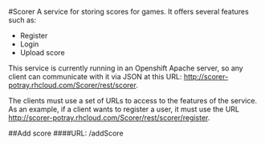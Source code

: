 #Scorer
A service for storing scores for games. It offers several features such as:
- Register
- Login
- Upload score

This service is currently running in an Openshift Apache server, so any client can communicate with it via JSON at this URL: http://scorer-potray.rhcloud.com/Scorer/rest/scorer.

The clients must use a set of URLs to access to the features of the service. As an example, if a client wants to register a user, it must use the URL  http://scorer-potray.rhcloud.com/Scorer/rest/scorer/register.

##Add score
####URL: /addScore






